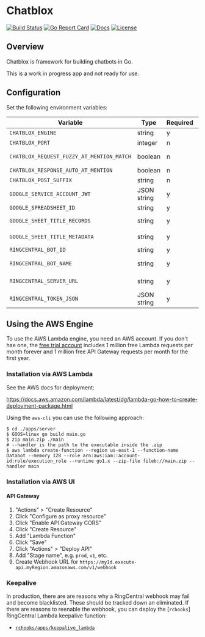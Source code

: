# Chatblox

[![Build Status][build-status-svg]][build-status-link]
[![Go Report Card][goreport-svg]][goreport-link]
[![Docs][docs-godoc-svg]][docs-godoc-link]
[![License][license-svg]][license-link]

 [build-status-svg]: https://api.travis-ci.org/grokify/chatblox.svg?branch=master
 [build-status-link]: https://travis-ci.org/grokify/chatblox
 [goreport-svg]: https://goreportcard.com/badge/github.com/grokify/chatblox
 [goreport-link]: https://goreportcard.com/report/github.com/grokify/chatblox
 [docs-godoc-svg]: https://img.shields.io/badge/docs-godoc-blue.svg
 [docs-godoc-link]: https://godoc.org/github.com/grokify/chatblox
 [license-svg]: https://img.shields.io/badge/license-MIT-blue.svg
 [license-link]: https://github.com/grokify/chatblox/blob/master/LICENSE

## Overview

Chatblox is framework for building chatbots in Go.

This is a work in progress app and not ready for use.

## Configuration

Set the following environment variables:

| Variable | Type | Required | Notes |
|----------|------|----------|-------|
| `CHATBLOX_ENGINE`             | string | y | `aws` or `nethttp` |
| `CHATBLOX_PORT`               | integer | n | local port number for `net/http` |
| `CHATBLOX_REQUEST_FUZZY_AT_MENTION_MATCH` | boolean | n | Match non-completed at mentions. |
| `CHATBLOX_RESPONSE_AUTO_AT_MENTION`   | boolean | n | |
| `CHATBLOX_POST_SUFFIX`        | string | n | |
| `GOOGLE_SERVICE_ACCOUNT_JWT`  | JSON string | y |  |
| `GOOGLE_SPREADSHEET_ID`       | string | y | ID as in URL |
| `GOOGLE_SHEET_TITLE_RECORDS`  | string | y | sheet title for data records, e.g. `Records` |
| `GOOGLE_SHEET_TITLE_METADATA` | string | y | sheet title for metadata, e.g. `Metadata` |
| `RINGCENTRAL_BOT_ID`          | string | y | bot `personId` in Glip |
| `RINGCENTRAL_BOT_NAME`        | string | y | bot name in Glip for fuzzy at matching |
| `RINGCENTRAL_SERVER_URL`      | string | y | Base API URL, e.g. https://platform.ringcentral.com |
| `RINGCENTRAL_TOKEN_JSON`      | JSON string | y | JSON token as returned by `/oauth/token` endpoint |

## Using the AWS Engine

To use the AWS Lambda engine, you need an AWS account. If you don't hae one, the [free trial account](https://aws.amazon.com/s/dm/optimization/server-side-test/free-tier/free_np/) includes 1 million free Lambda requests per month forever and 1 million free API Gateway requests per month for the first year.

### Installation via AWS Lambda

See the AWS docs for deployment:

https://docs.aws.amazon.com/lambda/latest/dg/lambda-go-how-to-create-deployment-package.html

Using the `aws-cli` you can use the following approach:

```
$ cd ./apps/server
$ GOOS=linux go build main.go
$ zip main.zip ./main
# --handler is the path to the executable inside the .zip
$ aws lambda create-function --region us-east-1 --function-name Databot --memory 128 --role arn:aws:iam::account-id:role/execution_role --runtime go1.x --zip-file fileb://main.zip --handler main
```

### Installation via AWS UI

#### API Gateway

1. "Actions" > "Create Resource"
  1. Click "Configure as proxy resource"
  1. Click "Enable API Gateway CORS"
  1. Click "Create Resource"
1. Add "Lambda Function"
  1. Click "Save"
1. Click "Actions" > "Deploy API"
  1. Add "Stage name", e.g. `prod`, `v1`, etc.
1. Create Webhook URL for `https://myId.execute-api.myRegion.amazonaws.com/v1/webhook`


### Keepalive

In production, there are are reasons why a RingCentral webhook may fail and become blacklisted. These should be tracked down an eliminated. If there are reasons to reenable the webhook, you can deploy the [`rchooks`] RingCentral Lambda keepalive function:

* [`rchooks/apps/keepalive_lambda`](https://github.com/grokify/rchooks/tree/master/apps/keepalive_lambda)
